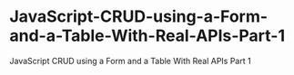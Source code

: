 # JavaScript-CRUD-using-a-Form-and-a-Table-With-Real-APIs-Part-1
JavaScript CRUD using a Form and a Table With Real APIs Part 1

